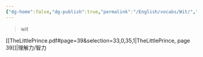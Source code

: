 ```yaml
---
{"dg-home":false,"dg-publish":true,"permalink":"/English/vocabs/Wit/","dgPassFrontmatter":true}
---
```



> wit

[[TheLittlePrince.pdf#page=39&selection=33,0,35,1|TheLittlePrince, page 39]]|理解力/智力